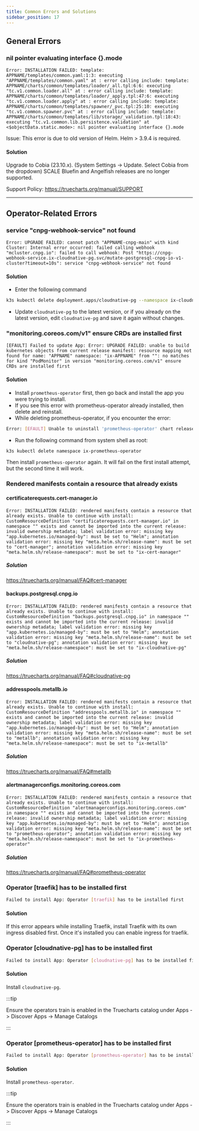 ```yaml
---
title: Common Errors and Solutions
sidebar_position: 17
---
```


## General Errors

### nil pointer evaluating interface {}.mode

```shell
Error: INSTALLATION FAILED: template: APPNAME/templates/common.yaml:1:3: executing "APPNAME/templates/common.yaml" at : error calling include: template: APPNAME/charts/common/templates/loader/_all.tpl:6:6: executing "tc.v1.common.loader.all" at : error calling include: template: APPNAME/charts/common/templates/loader/_apply.tpl:47:6: executing "tc.v1.common.loader.apply" at : error calling include: template: APPNAME/charts/common/templates/spawner/_pvc.tpl:25:10: executing "tc.v1.common.spawner.pvc" at : error calling include: template: APPNAME/charts/common/templates/lib/storage/_validation.tpl:18:43: executing "tc.v1.common.lib.persistence.validation" at <$objectData.static.mode>: nil pointer evaluating interface {}.mode
```

Issue: This error is due to old version of Helm. Helm > 3.9.4 is required.

#### Solution

Upgrade to Cobia (23.10.x). (System Settings -> Update. Select Cobia from the dropdown)
SCALE Bluefin and Angelfish releases are no longer supported.

Support Policy: https://truecharts.org/manual/SUPPORT

---

## Operator-Related Errors

### service "cnpg-webhook-service" not found

```shell
Error: UPGRADE FAILED: cannot patch "APPNAME-cnpg-main" with kind Cluster: Internal error occurred: failed calling webhook "mcluster.cnpg.io": failed to call webhook: Post "https://cnpg-webhook-service.ix-cloudnative-pg.svc/mutate-postgresql-cnpg-io-v1-cluster?timeout=10s": service "cnpg-webhook-service" not found
```

#### Solution

- Enter the following command

```bash
k3s kubectl delete deployment.apps/cloudnative-pg --namespace ix-cloudnative-pg
```

- Update `cloudnative-pg` to the latest version, or if you already on the latest version, edit `cloudnative-pg` and save it again without changes.

### "monitoring.coreos.com/v1" ensure CRDs are installed first

```shell
[EFAULT] Failed to update App: Error: UPGRADE FAILED: unable to build kubernetes objects from current release manifest: resource mapping not found for name: "APPNAME" namespace: "ix-APPNAME" from "": no matches for kind "PodMonitor" in version "monitoring.coreos.com/v1" ensure CRDs are installed first
```

#### Solution

- Install `prometheus-operator` first, then go back and install the app you were trying to install.
- If you see this error with prometheus-operator already installed, then delete and reinstall.
- While deleting prometheus-operator, if you encounter the error:

```bash
Error: [EFAULT] Unable to uninstall 'prometheus-operator' chart release: b'Error: failed to delete release: prometheus-operator\n'
```

- Run the following command from system shell as root:

```bash
k3s kubectl delete namespace ix-prometheus-operator
```

Then install `prometheus-operator` again. It will fail on the first install attempt, but the second time it will work.

### Rendered manifests contain a resource that already exists

#### certificaterequests.cert-manager.io

```shell
Error: INSTALLATION FAILED: rendered manifests contain a resource that already exists. Unable to continue with install: CustomResourceDefinition "certificaterequests.cert-manager.io" in namespace "" exists and cannot be imported into the current release: invalid ownership metadata; label validation error: missing key "app.kubernetes.io/managed-by": must be set to "Helm"; annotation validation error: missing key "meta.helm.sh/release-name": must be set to "cert-manager"; annotation validation error: missing key "meta.helm.sh/release-namespace": must be set to "ix-cert-manager"
```

##### Solution

https://truecharts.org/manual/FAQ#cert-manager

#### backups.postgresql.cnpg.io

```shell
Error: INSTALLATION FAILED: rendered manifests contain a resource that already exists. Unable to continue with install: CustomResourceDefinition "backups.postgresql.cnpg.io" in namespace "" exists and cannot be imported into the current release: invalid ownership metadata; label validation error: missing key "app.kubernetes.io/managed-by": must be set to "Helm"; annotation validation error: missing key "meta.helm.sh/release-name": must be set to "cloudnative-pg"; annotation validation error: missing key "meta.helm.sh/release-namespace": must be set to "ix-cloudnative-pg"
```

##### Solution

https://truecharts.org/manual/FAQ#cloudnative-pg

#### addresspools.metallb.io

```shell
Error: INSTALLATION FAILED: rendered manifests contain a resource that already exists. Unable to continue with install: CustomResourceDefinition "addresspools.metallb.io" in namespace "" exists and cannot be imported into the current release: invalid ownership metadata; label validation error: missing key "app.kubernetes.io/managed-by": must be set to "Helm"; annotation validation error: missing key "meta.helm.sh/release-name": must be set to "metallb"; annotation validation error: missing key "meta.helm.sh/release-namespace": must be set to "ix-metallb"
```

##### Solution

https://truecharts.org/manual/FAQ#metallb

#### alertmanagerconfigs.monitoring.coreos.com

```shell
Error: INSTALLATION FAILED: rendered manifests contain a resource that already exists. Unable to continue with install: CustomResourceDefinition "alertmanagerconfigs.monitoring.coreos.com" in namespace "" exists and cannot be imported into the current release: invalid ownership metadata; label validation error: missing key "app.kubernetes.io/managed-by": must be set to "Helm"; annotation validation error: missing key "meta.helm.sh/release-name": must be set to "prometheus-operator"; annotation validation error: missing key "meta.helm.sh/release-namespace": must be set to "ix-prometheus-operator"
```

##### Solution

https://truecharts.org/manual/FAQ#prometheus-operator

### Operator [traefik] has to be installed first

```bash
Failed to install App: Operator [traefik] has to be installed first
```

#### Solution

If this error appears while installing Traefik, install Traefik with its own ingress disabled first.
Once it's installed you can enable ingress for traefik.

### Operator [cloudnative-pg] has to be installed first

```bash
Failed to install App: Operator [cloudnative-pg] has to be installed first
```

#### Solution

Install `cloudnative-pg`.

:::tip

Ensure the operators train is enabled in the Truecharts catalog under Apps -> Discover Apps -> Manage Catalogs

:::

### Operator [prometheus-operator] has to be installed first

```bash
Failed to install App: Operator [prometheus-operator] has to be installed first
```

#### Solution

Install `prometheus-operator`.

:::tip

Ensure the operators train is enabled in the Truecharts catalog under Apps -> Discover Apps -> Manage Catalogs

:::
